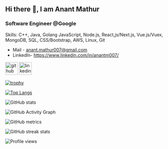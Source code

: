 ## Hi there 👋, I am Anant Mathur
### Software Engineer @Google


Skills: C++, Java, Golang JavaScript, Node.js, React,js/Next.js, Vue.js/Vuex, MongoDB, SQL, CSS/Bootstrap, AWS, Linux, Git

- Mail - anant.mathur007@gmail.com
- LinkedIn- https://www.linkedin.com/in/anantm007/ 


[<img src='https://cdn.jsdelivr.net/npm/simple-icons@3.0.1/icons/github.svg' alt='github' height='40'>](https://github.com/Anantm007)  [<img src='https://cdn.jsdelivr.net/npm/simple-icons@3.0.1/icons/linkedin.svg' alt='linkedin' height='40'>](https://www.linkedin.com/in/https://www.linkedin.com/in/anantm007/)  

[![trophy](https://github-profile-trophy.vercel.app/?username=Anantm007)](https://github.com/ryo-ma/github-profile-trophy)

[![Top Langs](https://github-readme-stats.vercel.app/api/top-langs/?username=Anantm007)](https://github.com/anuraghazra/github-readme-stats)

![GitHub stats](https://github-readme-stats.vercel.app/api?username=Anantm007&show_icons=true)  

![GitHub Activity Graph](https://activity-graph.herokuapp.com/graph?username=Anantm007)  

![GitHub metrics](https://metrics.lecoq.io/Anantm007)  

![GitHub streak stats](https://github-readme-streak-stats.herokuapp.com/?user=Anantm007)  

![Profile views](https://gpvc.arturio.dev/Anantm007)  
